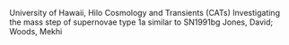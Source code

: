 University of Hawaii, Hilo Cosmology and Transients (CATs)
Investigating the mass step of supernovae type 1a similar to SN1991bg
Jones, David; Woods, Mekhi
